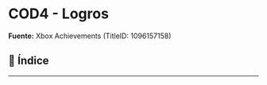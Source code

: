 # COD4 - Logros

**Fuente:** Xbox Achievements (TitleID: 1096157158)

<a id="indice"></a>

## 🎯 Índice

---
